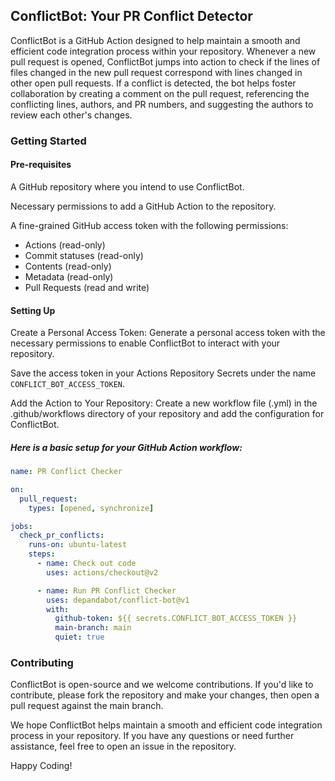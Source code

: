 ## ConflictBot: Your PR Conflict Detector

ConflictBot is a GitHub Action designed to help maintain a smooth and efficient code integration process within your repository. Whenever a new pull request is opened, ConflictBot jumps into action to check if the lines of files changed in the new pull request correspond with lines changed in other open pull requests. If a conflict is detected, the bot helps foster collaboration by creating a comment on the pull request, referencing the conflicting lines, authors, and PR numbers, and suggesting the authors to review each other's changes.

### Getting Started

#### Pre-requisites

A GitHub repository where you intend to use ConflictBot.

Necessary permissions to add a GitHub Action to the repository.

A fine-grained GitHub access token with the following permissions:

- Actions (read-only)
- Commit statuses (read-only)
- Contents (read-only)
- Metadata (read-only)
- Pull Requests (read and write)

#### Setting Up

Create a Personal Access Token: Generate a personal access token with the necessary permissions to enable ConflictBot to interact with your repository.

Save the access token in your Actions Repository Secrets under the name `CONFLICT_BOT_ACCESS_TOKEN`.

Add the Action to Your Repository: Create a new workflow file (.yml) in the .github/workflows directory of your repository and add the configuration for ConflictBot.

##### Here is a basic setup for your GitHub Action workflow:

```yaml
name: PR Conflict Checker

on:
  pull_request:
    types: [opened, synchronize]

jobs:
  check_pr_conflicts:
    runs-on: ubuntu-latest
    steps:
      - name: Check out code
        uses: actions/checkout@v2

      - name: Run PR Conflict Checker
        uses: depandabot/conflict-bot@v1
        with:
          github-token: ${{ secrets.CONFLICT_BOT_ACCESS_TOKEN }}
          main-branch: main
          quiet: true
```

### Contributing

ConflictBot is open-source and we welcome contributions. If you'd like to contribute, please fork the repository and make your changes, then open a pull request against the main branch.

We hope ConflictBot helps maintain a smooth and efficient code integration process in your repository. If you have any questions or need further assistance, feel free to open an issue in the repository.

Happy Coding!

